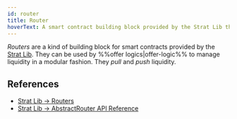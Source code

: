 ```yaml
---
id: router
title: Router
hoverText: A smart contract building block provided by the Strat Lib that is used by an offer logic to manage liquidity in a modular fashion.
---
```


_Routers_ are a kind of building block for smart contracts provided by the [Strat Lib](../strat-lib/README.md). They can be used by %%offer logics|offer-logic%% to manage liquidity in a modular fashion. They _pull_ and _push_ liquidity.

## References

* [Strat Lib -> Routers](../strat-lib/technical-references/router.md)
* [Strat Lib -> AbstractRouter API Reference](../strat-lib/technical-references/code/strats/src/strategies/routers/abstract/AbstractRouter)
